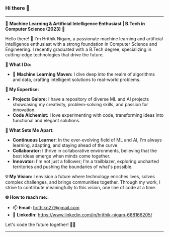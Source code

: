 ### Hi there 👋

<!--
**Hrithik-Nigam/hrithik-nigam** is a ✨ _special_ ✨ repository because its `README.md` (this file) appears on your GitHub profile.

Here are some ideas to get you started:


- 🔭 I’m currently working on ...
- 🌱 I’m currently learning ...
- 👯 I’m looking to collaborate on ...
- 🤔 I’m looking for help with ...
- 💬 Ask me about ...
- 📫 How to reach me: ...
- 😄 Pronouns: ...
- ⚡ Fun fact: ...
-->
---

🚀 **Machine Learning & Artificial Intelligence Enthusiast | B.Tech in Computer Science (2023)** 🚀

Hello there! 👋 I'm Hrithik Nigam, a passionate machine learning and artificial intelligence enthusiast with a strong foundation in Computer Science and Engineering. I recently graduated with a B.Tech degree, specializing in cutting-edge technologies that drive the future.

**🔬 What I Do:**
- 🤖 **Machine Learning Maven:** I dive deep into the realm of algorithms and data, crafting intelligent solutions to real-world problems.

**🌟 My Expertise:**
- **Projects Galore:** I have a repository of diverse ML and AI projects showcasing my creativity, problem-solving skills, and passion for innovation.
- **Code Alchemist:** I love experimenting with code, transforming ideas into functional and elegant solutions.

**🚀 What Sets Me Apart:**
- **Continuous Learner:** In the ever-evolving field of ML and AI, I'm always learning, adapting, and staying ahead of the curve.
- **Collaborator:** I thrive in collaborative environments, believing that the best ideas emerge when minds come together.
- **Innovator:** I'm not just a follower; I'm a trailblazer, exploring uncharted territories and pushing the boundaries of what's possible.

**💡 My Vision:**
I envision a future where technology enriches lives, solves complex challenges, and brings communities together. Through my work, I strive to contribute meaningfully to this vision, one line of code at a time.

**🌐 How to reach me::**
- 📫 **Email:** hrithikn27@gmail.com
- 🔗 **LinkedIn:** https://www.linkedin.com/in/hrithik-nigam-668166205/


Let's code the future together! 🌟✨

---
